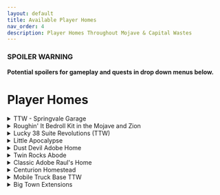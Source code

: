 ```yaml
---
layout: default
title: Available Player Homes
nav_order: 4
description: Player Homes Throughout Mojave & Capital Wastes
---
```


### SPOILER WARNING
**Potential spoilers for gameplay and quests in drop down menus below.**

# **Player Homes**

<details><summary> TTW - Springvale Garage </summary>

A lore-friendly and balanced player home/quest mod for TTW that sees you renovate the ruin of the garage at Springvale Red Rocket into a fully functional and capable home for yourself. Clean up, restore power and water, salvage furniture, and purchase or scavenge powerful upgrades for your home. 

[Link to Nexus page](https://www.nexusmods.com/newvegas/mods/76503)

[Walkthrough](https://www.nexusmods.com/newvegas/articles/55908)

Location(s): Springvale

![image](https://user-images.githubusercontent.com/114360108/202834767-58dfd391-90dc-445e-a632-52e710c62366.png)

</details>

<details><summary> Roughin' It Bedroll Kit in the Mojave and Zion </summary>

Replaces most instances of rolled up blue bedrolls in the Mojave and Zion National Park with Roughin' It! Bedroll Kits that the player may obtain. 

[Link to Nexus page](https://www.nexusmods.com/newvegas/mods/68105)

Location(s): Mojave and Zion National Park campgrounds

![image](https://user-images.githubusercontent.com/114360108/202835292-50b0b3c0-3704-4e3e-b134-5c54bf4649dc.png)
</details>

<details><summary> Lucky 38 Suite Revolutions (TTW)</summary>

A replacement for the Lucky 38 suite which greatly expands and enhances it for use with TTW. Includes dynamic Weapon Displays, Automated Sorting, and more! 

[Link to Nexus page](https://www.nexusmods.com/newvegas/mods/78597)

Location(s): Lucky 38

![image](https://user-images.githubusercontent.com/114360108/202835789-1a2225ee-1b32-488d-ad83-5f8298ca5df4.png)
</details>

<details><summary> Little Apocalypse </summary>

Quaint little Adobe home for Followers Of The Apocalypse players with a green thumb.

[Link to Nexus page](https://www.nexusmods.com/newvegas/mods/76100)

Location(s): Just south of New Vegas Medical Clinic

![image](https://user-images.githubusercontent.com/114360108/202835943-cb56f07e-d1c7-4269-99aa-ac4e42f7ee66.png)
</details>

<details><summary> Dust Devil Adobe Home</summary>

Little Adobe home made for the Raiders AKA Public Enemy. 

[Link to Nexus page](https://www.nexusmods.com/newvegas/mods/76098)

Location(s): Between Sunset Sarsaparilla HQ and Monte Carlos Suite

![image](https://user-images.githubusercontent.com/114360108/202836068-967514c6-b510-450b-a4f0-34b80c34b9ec.png)
</details>

<details><summary> Twin Rocks Abode</summary>

There's a severe lack of adobe player homes and this mod aims to fix that. Tucked away behind Poseidon's Gas station in Fiend territory lies a sandcrete adobe home abandoned by it's Scavver owner left to collect dust. 

[Link to Nexus page](https://www.nexusmods.com/newvegas/mods/75561)

Location(s): West/North West of Poseidon Gas Station

![image](https://user-images.githubusercontent.com/114360108/202836169-2e7d4f6a-0cd6-498b-b3ad-808e8e022693.png)
</details>

<details><summary> Classic Adobe Raul's Home</summary>

Replaces that sad decrepit shack Raul calls home with something more fitting for the old school ghoul vaquero.

[Link to Nexus page](https://www.nexusmods.com/newvegas/mods/75424)

Location(s): Raul's Shack

![image](https://user-images.githubusercontent.com/114360108/202836231-eb0c0a8b-efbf-43ab-9fca-a9a7f55c0f40.png)
</details>

<details><summary> Centurion Homestead</summary>

Adobe style Legion Home overlooking Cottonwood Cove. Perfect place to erect a building in full view of the NCR.

[Link to Nexus page](https://www.nexusmods.com/newvegas/mods/76103)

Location(s): On the hill North East of Cottonwood Cove

![image](https://user-images.githubusercontent.com/114360108/202836386-23a3d5f3-497d-47af-bfa0-420973b2d5d1.png)
</details>

<details><summary> Mobile Truck Base TTW </summary>

TTW Mobile Truck Base - player home, allows both inter- and intra-wasteland travel.

[Link to Nexus page](https://www.nexusmods.com/newvegas/mods/79005)

Location(s): Scrapyard in the Capital Wasteland or Gibson Scrap Yard in the Mojave Wasteland

![image](https://user-images.githubusercontent.com/114360108/202836538-d0c85e68-f82a-49f0-824d-2c842b3f3ef8.png)
</details>

<details><summary> Big Town Extensions</summary>

This is a small mod that adds more things to do around Big Town in TTW, along with a small player home, and a couple fully voiced vendors. 

[Link to Nexus page](https://www.nexusmods.com/newvegas/mods/74825)

Location(s): Big Town

![20221119095927_1](https://user-images.githubusercontent.com/114360108/202857212-28d539f3-a3b7-49a6-8a14-19a98bc7ebf3.jpg)
</details>



